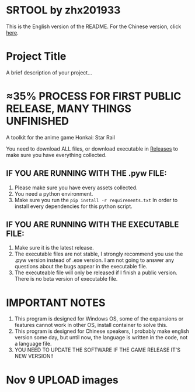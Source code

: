 # SRTOOL by zhx201933

This is the English version of the README. For the Chinese version, click [here](./README.zh.md).

# Project Title

A brief description of your project...
# ≈35% PROCESS FOR FIRST PUBLIC RELEASE, MANY THINGS UNFINISHED
A toolkit for the anime game Honkai: Star Rail

You need to download ALL files, or download executable in [Releases](https://github.com/Bugstudios/srtool/releases) to make sure you have everything collected.

## IF YOU ARE RUNNING WITH THE .pyw FILE:
  1. Please make sure you have every assets collected.
  2. You need a python environment.
  3. Make sure you run the
     `pip install -r requirements.txt`
     In order to install every dependencies for this python script.
     
## IF YOU ARE RUNNING WITH THE EXECUTABLE FILE:
  1. Make sure it is the latest release.
  2. The executable files are not stable, I strongly recommend you use the .pyw version instead of .exe version. I am not going to answer any questions about the bugs appear in the executable file.
  3. The executeable file will only be released if I finish a public version. There is no beta version of executable file.

# IMPORTANT NOTES
  1. This program is designed for Windows OS, some of the expansions or features cannot work in other OS, install container to solve this.
  2. This program is designed for Chinese speakers, I probably make english version some day, but until now, the language is written in the code, not a language file.
  3. YOU NEED TO UPDATE THE SOFTWARE IF THE GAME RELEASE IT'S NEW VERSION!!

# Nov 9 UPLOAD images
